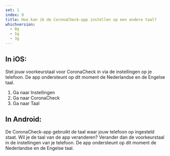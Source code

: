 ```yaml
---
set: 1
index: 9
title: Hoe kan ik de CoronaCheck-app instellen op een andere taal?
whichversion:
  - 0g
  - 1g
  - 3g
---
```

## In iOS:

Stel jouw voorkeurstaal voor CoronaCheck in via de instellingen op je telefoon. De app ondersteunt op dit moment de Nederlandse en de Engelse taal. 

1. Ga naar Instellingen 
2. Ga naar CoronaCheck
3. Ga naar Taal

## In Android:
De CoronaCheck-app gebruikt de taal waar jouw telefoon op ingesteld staat. Wil je de taal van de app veranderen? Verander dan de voorkeurstaal in de instellingen van je telefoon. De app ondersteunt op dit moment de Nederlandse en de Engelse taal. 
